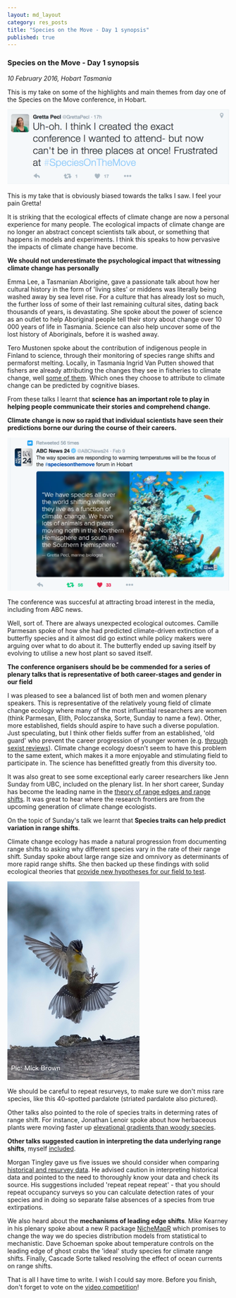 ```yaml
---
layout: md_layout
category: res_posts
title: "Species on the Move - Day 1 synopsis"
published: true  
---
```



### Species on the Move - Day 1 synopsis

*10 February 2016, Hobart Tasmania*

This is my take on some of the highlights and main themes from day one of the Species on the Move conference, in Hobart.

<div class = "image_caption">
<img src ="/Images/pecl-laments.png" alt="tweet" class="image_float"/>
<p>
This is my take that is obviously biased towards the talks I saw. I feel your pain Gretta!
</p>
</div>

It is striking that the ecological effects of climate change are now a personal experience for many people. The ecological impacts of climate change are no longer an abstract concept scientists talk about, or something that happens in models and experiments. I think this speaks to how pervasive the impacts of climate change have become.  

**We should not underestimate the psychological impact that witnessing climate change has personally**  

Emma Lee, a Tasmanian Aborigine, gave a passionate talk about how her cultural history in the form of 'living sites' or middens was literally being washed away by sea level rise. For a culture that has already lost so much, the further loss of some of their last remaining cultural sites, dating back thousands of years, is devastating. She spoke about the power of science as an outlet to help Aboriginal people tell their story about change over 10 000 years of life in Tasmania. Science can also help  uncover some of the lost history of Aboriginals, before it is washed away.

Tero Mustonen spoke about the contribution of indigenous people in Finland to science, through their monitoring of species range shifts and permaforst melting. Locally, in Tasmania Ingrid Van Putten showed that fishers are already attributing the changes they see in fisheries to climate change, well [some of them](https://icesjms.oxfordjournals.org/content/early/2015/11/09/icesjms.fsv192.full). Which ones they choose to attribute to climate change can be predicted by cognitive biases. 

From these talks I learnt that **science has an important role to play in helping people communicate their stories and comprehend change.**

**Climate change is now so rapid that individual scientists have seen their predictions borne our during the course of their careers.**

<div class = "image_caption">
<img src ="/Images/abcnews.png" alt="tweet" class="image_float"/>
<p>
The conference was succesful at attracting broad interest in the media, including from ABC news.  
</p>
</div>


 Well, sort of. There are always unexpected ecological outcomes. Camille Parmesan spoke of how she had predicted climate-driven extinction of a butterfly species and it almost did go extinct while policy makers were arguing over what to do about it. The butterfly ended up saving itself by evolving to utilise a new host plant so saved itself.

**The conference organisers should be be commended for a series of plenary talks that is representative of both career-stages and gender in our field**

I was pleased to see a balanced list of both men and women plenary speakers. This is representative of the relatively young field of climate change ecology where many of the most influential researchers are women (think Parmesan, Elith, Poloczanska, Sorte, Sunday to name a few). Other, more established, fields should aspire to have such a diverse population. Just speculating, but I think other fields suffer from an established, 'old guard' who prevent the career progression of younger women (e.g. [through sexist reviews](http://www.nature.com/news/science-and-sexism-in-the-eye-of-the-twitterstorm-1.18767)). Climate change ecology doesn't seem to have this problem to the same extent, which makes it a more enjoyable and stimulating field to participate in. The science has benefitted greatly from this diversity too.

It was also great to see some exceptional early career researchers like Jenn Sunday from UBC, included on the plenary list. In her short career, Sunday has become the leading name in the [theory of range edges and range shifts](https://scholar.google.com.au/citations?user=loUBMb4AAAAJ&hl=en&oi=ao). It was great to hear where the research frontiers are from the upcoming generation of climate change ecologists.

On the topic of Sunday's talk we learnt that **Species traits can help predict variation in range shifts**.

Climate change ecology has made a natural progression from documenting range shifts to asking why different species vary in the rate of their range shift. Sunday spoke about large range size and omnivory as determinants of more rapid range shifts. She then backed up these findings with solid ecological theories that [provide new hypotheses for our field to test](http://onlinelibrary.wiley.com/doi/10.1111/ele.12474/full).

<div class = "image_caption">
<img src ="/Images/40-spot.png" alt="tweet" class="image_float"/>
<p>
We should be careful to repeat resurveys, to make sure we don't miss rare species, like this 40-spotted pardalote (striated pardalote also pictured).
</p>
</div>

Other talks also pointed to the role of species traits in determing rates of range shift. For instance, Jonathan Lenoir spoke about how herbaceous plants were moving faster up [elevational gradients than woody species](https://scholar.google.com.au/citations?hl=en&user=Xx52nH4AAAAJ&view_op=list_works&sortby=pubdate&cstart=40&pagesize=20).

**Other talks suggested caution in interpreting the data underlying range shifts**, myself [included](http://www.seascapemodels.org/res_posts/2016/02/09/measuring_range_shifts.html).

Morgan Tingley gave us five issues we should consider when comparing [historical and resurvey data](http://www.cell.com/trends/ecology-evolution/abstract/S0169-5347%2809%2900200-6?_returnURL=http%3A%2F%2Flinkinghub.elsevier.com%2Fretrieve%2Fpii%2FS0169534709002006%3Fshowall%3Dtrue). He advised caution in interpreting historical data and pointed to the need to thoroughly know your data and check its source. His suggestions included 'repeat repeat repeat' - that you should repeat occupancy surveys so you can calculate detection rates of your species and in doing so separate false absences of a species from true extirpations.

We also heard about the **mechanisms of leading edge shifts**. Mike Kearney in his plenary spoke about a new R package [NicheMapR](https://github.com/mrke/NicheMapR) which promises to change the way we do species distribution models from statistical to mechanistic. Dave Schoeman spoke about temperature controls on the leading edge of ghost crabs the 'ideal' study species for climate range shifts. Finally, Cascade Sorte talked resolving the effect of ocean currents on range shifts.

That is all I have time to write. I wish I could say more. Before you finish, don't forget to vote on the [video competition](http://www.thinkable.org/vote_competitions/Species-on-the-Move-Video-Awards)!

